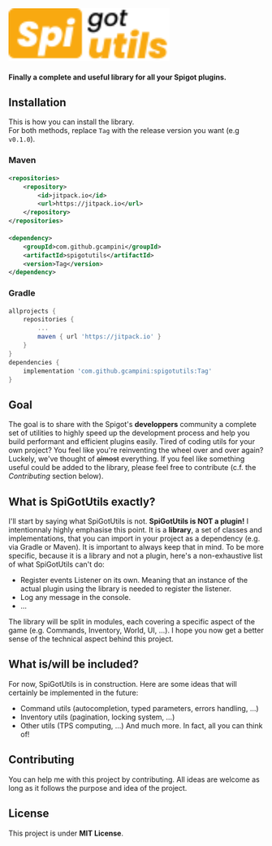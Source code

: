 <img src="./Logo.svg" width="318px" alt="SpiGotUtils logo" />

#### Finally a complete and useful library for all your Spigot plugins.

## Installation
This is how you can install the library.\
For both methods, replace `Tag` with the release version you want (e.g `v0.1.0`).

### Maven
```xml
<repositories>
    <repository>
        <id>jitpack.io</id>
        <url>https://jitpack.io</url>
    </repository>
</repositories>

<dependency>
    <groupId>com.github.gcampini</groupId>
    <artifactId>spigotutils</artifactId>
    <version>Tag</version>
</dependency>
```

### Gradle
```groovy
allprojects {
    repositories {
        ...
        maven { url 'https://jitpack.io' }
    }
}
dependencies {
    implementation 'com.github.gcampini:spigotutils:Tag'
}
```

## Goal
The goal is to share with the Spigot's **developpers** community a complete set of utilities to highly speed up the development process and help you build performant and efficient
plugins easily. Tired of coding utils for your own project? You feel like you're reinventing the wheel over and over again? Luckely, we've thought of ~~almost~~ everything.
If you feel like something useful could be added to the library, please feel free to contribute (c.f. the _Contributing_ section below). 

## What is SpiGotUtils exactly?
I'll start by saying what SpiGotUtils is not. **SpiGotUtils is NOT a plugin!** I intentionnaly highly emphasise this point. It is a **library**,
a set of classes and implementations, that you can import in your project as a dependency (e.g. via Gradle or Maven). It is important to always keep that in mind.
To be more specific, because it is a library and not a plugin, here's a non-exhaustive list of what SpiGotUtils can't do:
- Register events Listener on its own. Meaning that an instance of the actual plugin using the library is needed to register the listener.
- Log any message in the console.
- ...

The library will be split in modules, each covering a specific aspect of the game (e.g. Commands, Inventory, World, UI, ...).
I hope you now get a better sense of the technical aspect behind this project.

## What is/will be included?
For now, SpiGotUtils is in construction. Here are some ideas that will certainly be implemented in the future:
- Command utils (autocompletion, typed parameters, errors handling, ...)
- Inventory utils (pagination, locking system, ...)
- Other utils (TPS computing, ...)
And much more. In fact, all you can think of!

## Contributing
You can help me with this project by contributing. All ideas are welcome as long as it follows the purpose and idea of the project.

## License
This project is under **MIT License**.
